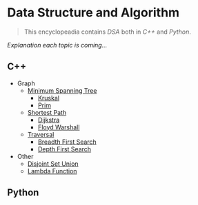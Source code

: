 # Data Structure and Algorithm
>This encyclopeadia contains *DSA* both in *C++* and *Python*.

*Explanation each topic is coming...*

## C++ 
* Graph 
    * [Minimum Spanning Tree](https://github.com/kORNkin/data-structure-and-algorithm/tree/main/CPP/Graph/MinimunSpanningTree)
        * [Kruskal](https://github.com/kORNkin/data-structure-and-algorithm/blob/main/CPP/Graph/MinimunSpanningTree/Kruskal.cpp)
        * [Prim](https://github.com/kORNkin/data-structure-and-algorithm/blob/main/CPP/Graph/MinimunSpanningTree/Prim.cpp)
    * [Shortest Path](https://github.com/kORNkin/data-structure-and-algorithm/tree/main/CPP/Graph/ShortestPath)
        * [Dijkstra](https://github.com/kORNkin/data-structure-and-algorithm/blob/main/CPP/Graph/ShortestPath/Dijkstra.cpp)
        * [Floyd Warshall](https://github.com/kORNkin/data-structure-and-algorithm/blob/main/CPP/Graph/ShortestPath/FloydWarshall.cpp)
    * [Traversal](https://github.com/kORNkin/data-structure-and-algorithm/tree/main/CPP/Graph/Traversal)
        * [Breadth First Search](https://github.com/kORNkin/data-structure-and-algorithm/blob/main/CPP/Graph/Traversal/BFS.cpp)
        * [Depth First Search](https://github.com/kORNkin/data-structure-and-algorithm/blob/main/CPP/Graph/Traversal/DFS.cpp)
* Other
    * [Disjoint Set Union](https://github.com/kORNkin/data-structure-and-algorithm/blob/main/CPP/Other/Disjoint_Set.cpp)
    * [Lambda Function](https://github.com/kORNkin/data-structure-and-algorithm/blob/main/CPP/Other/Lamda_Function.cpp)
 
## Python
